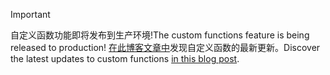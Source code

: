 > [!IMPORTANT]
> <span data-ttu-id="5f006-101">自定义函数功能即将发布到生产环境!</span><span class="sxs-lookup"><span data-stu-id="5f006-101">The custom functions feature is being released to production!</span></span> <span data-ttu-id="5f006-102">[在此博客文章中](https://developer.microsoft.com/en-us/office/blogs/office-extensibility-build-2019/)发现自定义函数的最新更新。</span><span class="sxs-lookup"><span data-stu-id="5f006-102">Discover the latest updates to custom functions [in this blog post](https://developer.microsoft.com/en-us/office/blogs/office-extensibility-build-2019/).</span></span>

